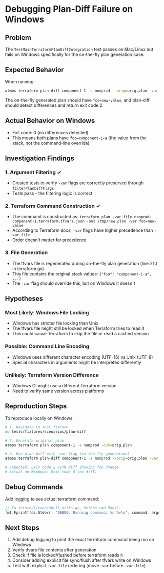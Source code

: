# Debugging Plan-Diff Failure on Windows

## Problem
The `TestMainTerraformPlanDiffIntegration` test passes on Mac/Linux but fails on Windows specifically for the on-the-fly plan generation case.

## Expected Behavior
When running:
```bash
atmos terraform plan-diff component-1 -s nonprod --orig=orig.plan -var foo=new-value
```

The on-the-fly generated plan should have `foo=new-value`, and plan-diff should detect differences and return exit code 2.

## Actual Behavior on Windows
- Exit code: 0 (no differences detected)
- This means both plans have `foo=component-1-a` (the value from the stack, not the command-line override)

## Investigation Findings

### 1. Argument Filtering ✓
- Created tests to verify `-var` flags are correctly preserved through `filterPlanDiffFlags`
- Tests pass - the filtering logic is correct

### 2. Terraform Command Construction ✓
- The command is constructed as: `terraform plan -var-file nonprod-component-1.terraform.tfvars.json -out /tmp/new.plan -var foo=new-value`
- According to Terraform docs, `-var` flags have higher precedence than `-var-file`
- Order doesn't matter for precedence

### 3. File Generation
- The tfvars file is regenerated during on-the-fly plan generation (line 210 in terraform.go)
- This file contains the original stack values: `{"foo": "component-1-a", ...}`
- The `-var` flag should override this, but on Windows it doesn't

## Hypotheses

### Most Likely: Windows File Locking
-  Windows has stricter file locking than Unix
- The tfvars file might still be locked when Terraform tries to read it
- This could cause Terraform to skip the file or read a cached version

### Possible: Command Line Encoding
- Windows uses different character encoding (UTF-16) vs Unix (UTF-8)
- Special characters in arguments might be interpreted differently

### Unlikely: Terraform Version Difference
- Windows CI might use a different Terraform version
- Need to verify same version across platforms

## Reproduction Steps

To reproduce locally on Windows:

```bash
# 1. Navigate to test fixture
cd tests/fixtures/scenarios/plan-diff

# 2. Generate original plan
atmos terraform plan component-1 -s nonprod -out=orig.plan

# 3. Run plan-diff with -var flag (on-the-fly generation)
atmos terraform plan-diff component-1 -s nonprod --orig=orig.plan -var foo=new-value

# Expected: Exit code 2 with diff showing foo change
# Actual on Windows: Exit code 0 (no diff)
```

## Debug Commands

Add logging to see actual terraform command:
```go
// In internal/exec/shell_utils.go, before cmd.Run():
fmt.Fprintf(os.Stderr, "DEBUG: Running command: %s %v\n", command, args)
```

## Next Steps

1. Add debug logging to print the exact terraform command being run on Windows
2. Verify tfvars file contents after generation
3. Check if file is locked/flushed before terraform reads it
4. Consider adding explicit file sync/flush after tfvars write on Windows
5. Test with explicit `-var-file` ordering (move `-var` before `-var-file`)
